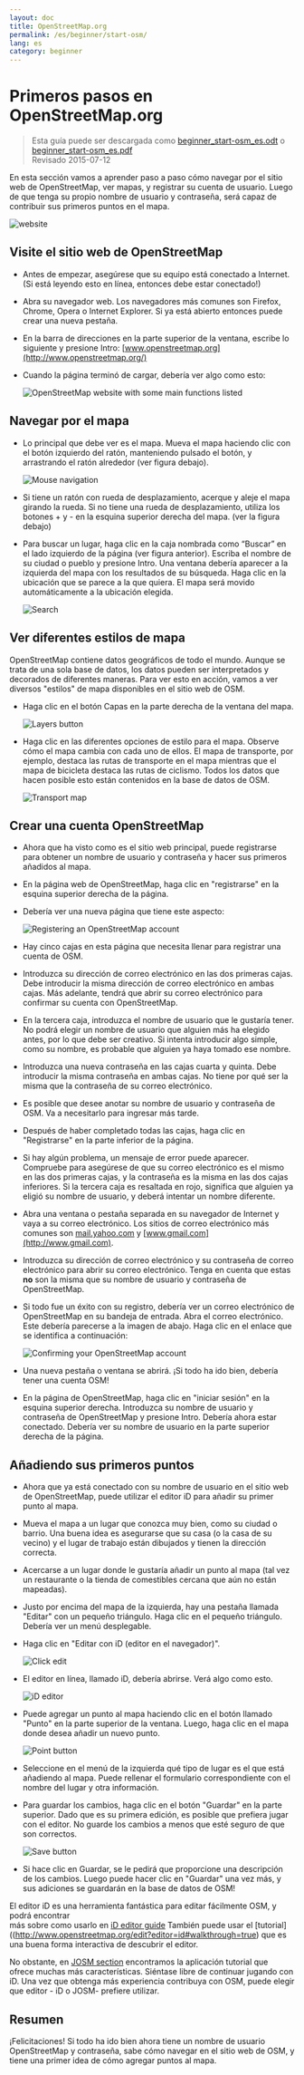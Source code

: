 ```yaml
---
layout: doc
title: OpenStreetMap.org
permalink: /es/beginner/start-osm/
lang: es
category: beginner
---
```


Primeros pasos en OpenStreetMap.org
====================================

> Esta guía puede ser descargada como [beginner_start-osm_es.odt](/files/beginner_start-osm_es.odt) o [beginner_start-osm_es.pdf](/files/beginner_start-osm_es.pdf)  
> Revisado 2015-07-12  

En esta sección vamos a aprender paso a paso cómo navegar por el
sitio web de OpenStreetMap, ver mapas, y registrar su cuenta
de usuario. Luego de que tenga su propio nombre de usuario y contraseña, será capaz de
contribuir sus primeros puntos en el mapa.

![website][]

Visite el sitio web de OpenStreetMap
-------------------------------

- Antes de empezar, asegúrese que su equipo está conectado a Internet.
    (Si está leyendo esto en línea, entonces debe estar conectado!)
- Abra su navegador web. Los navegadores más comunes son Firefox, Chrome, Opera o Internet
    Explorer. Si ya está abierto entonces puede crear una nueva pestaña.
- En la barra de direcciones en la parte superior de la ventana, escribe lo siguiente y presione Intro:
    [www.openstreetmap.org](http://www.openstreetmap.org/)
- Cuando la página terminó de cargar, debería ver algo como
    esto:

    ![OpenStreetMap website with some main functions listed][]

Navegar por el mapa
----------------

- Lo principal que debe ver es el mapa. Mueva el mapa haciendo clic
    con el botón izquierdo del ratón, manteniendo pulsado el botón, y
    arrastrando el ratón alrededor (ver figura debajo).

    ![Mouse navigation][]

- Si tiene un ratón con rueda de desplazamiento, acerque y aleje el mapa
    girando la rueda. Si no tiene una rueda de desplazamiento, utiliza los
    botones + y - en la esquina superior derecha del mapa. (ver la figura
    debajo)
- Para buscar un lugar, haga clic en la caja nombrada como “Buscar” en
    el lado izquierdo de la página (ver figura anterior). Escriba el nombre de
    su ciudad o pueblo y presione Intro. Una ventana debería aparecer a la
    izquierda del mapa con los resultados de su búsqueda. Haga clic en la
    ubicación que se parece a la que quiera. El mapa será
    movido automáticamente a la ubicación elegida.

    ![Search][]
   

Ver diferentes estilos de mapa
------------------------

OpenStreetMap contiene datos geográficos de todo el mundo. Aunque
se trata de una sola base de datos, los datos pueden ser interpretados y decorados de
diferentes maneras. Para ver esto en acción, vamos a ver diversos "estilos" de mapa
disponibles en el sitio web de OSM.

- Haga clic en el botón Capas en la parte derecha de la ventana del mapa.

    ![Layers button][]

- Haga clic en las diferentes opciones de estilo para el mapa. Observe cómo el mapa
    cambia con cada uno de ellos. El mapa de transporte, por ejemplo, destaca
    las rutas de transporte en el mapa mientras que el mapa de bicicleta destaca las rutas
    de ciclismo. Todos los datos que hacen posible esto están contenidos en la
    base de datos de OSM.

    ![Transport map][]

Crear una cuenta OpenStreetMap
-------------------------------

- Ahora que ha visto como es el sitio web principal, puede
    registrarse para obtener un nombre de usuario y contraseña y hacer sus primeros añadidos
    al mapa.
- En la página web de OpenStreetMap, haga clic en "registrarse" en la esquina superior
    derecha de la página.
- Debería ver una nueva página que tiene este aspecto:

    ![Registering an OpenStreetMap account][]

- Hay cinco cajas en esta página que necesita llenar para
    registrar una cuenta de OSM.
- Introduzca su dirección de correo electrónico en las dos primeras cajas. Debe introducir
    la misma dirección de correo electrónico en ambas cajas. Más adelante, tendrá que abrir
    su correo electrónico para confirmar su cuenta con OpenStreetMap.
- En la tercera caja, introduzca el nombre de usuario que le gustaría tener.
    No podrá elegir un nombre de usuario que alguien más ha
    elegido antes, por lo que debe ser creativo. Si intenta introducir
    algo simple, como su nombre, es probable que alguien
    ya haya tomado ese nombre.
- Introduzca una nueva contraseña en las cajas cuarta y quinta. Debe introducir
    la misma contraseña en ambas cajas. No tiene por qué ser la misma que
    la contraseña de su correo electrónico.
- Es posible que desee anotar su nombre de usuario y contraseña de OSM. Va a
    necesitarlo para ingresar más tarde.
- Después de haber completado todas las cajas, haga clic en "Registrarse" en la parte
    inferior de la página.
- Si hay algún problema, un mensaje de error puede aparecer. Compruebe para
    asegúrese de que su correo electrónico es el mismo en las dos primeras cajas, y
    la contraseña es la misma en las dos cajas inferiores. Si la tercera caja
    es resaltada en rojo, significa que alguien ya eligió
    su nombre de usuario, y deberá intentar un nombre diferente.
- Abra una ventana o pestaña separada en su navegador de Internet y vaya
    a su correo electrónico. Los sitios de correo electrónico más comunes son [mail.yahoo.com](http://mail.yahoo.com)
    y [www.gmail.com](http://www.gmail.com).
- Introduzca su dirección de correo electrónico y su contraseña de correo electrónico para abrir su correo electrónico.
    Tenga en cuenta que estas __no__ son la misma que su nombre de usuario y
    contraseña de OpenStreetMap.
- Si todo fue un éxito con su registro, debería ver
    un correo electrónico de OpenStreetMap en su bandeja de entrada. Abra el correo electrónico. Este debería
    parecerse a la imagen de abajo. Haga clic en el enlace que se identifica
    a continuación:

    ![Confirming your OpenStreetMap account][]

- Una nueva pestaña o ventana se abrirá. ¡Si todo ha ido bien, debería
    tener una cuenta OSM!
- En la página de OpenStreetMap, haga clic en "iniciar sesión" en la esquina superior derecha.
    Introduzca su nombre de usuario y contraseña de OpenStreetMap y presione Intro.
    Debería ahora estar conectado. Debería ver su nombre de usuario en la parte superior
    derecha de la página.

Añadiendo sus primeros puntos
------------------------

- Ahora que ya está conectado con su nombre de usuario en el sitio web de
    OpenStreetMap, puede utilizar el editor iD para añadir su primer punto al
    mapa.
- Mueva el mapa a un lugar que conozca muy bien, como su ciudad
    o barrio. Una buena idea es asegurarse que su casa (o la casa de su vecino) y el lugar de trabajo están dibujados y tienen la dirección correcta. 
- Acercarse a un lugar donde le gustaría añadir un punto al mapa (tal vez un restaurante o la tienda de comestibles cercana que aún no están mapeadas).
- Justo por encima del mapa de la izquierda, hay una pestaña llamada "Editar" con un pequeño
    triángulo. Haga clic en el pequeño triángulo. Debería ver un menú
    desplegable.
- Haga clic en "Editar con iD (editor en el navegador)".

    ![Click edit][]

- El editor en línea, llamado iD, debería abrirse. Verá algo como esto.

    ![iD editor][]

- Puede agregar un punto al mapa haciendo clic en el botón llamado "Punto" en
    la parte superior de la ventana. Luego, haga clic en el mapa donde desea añadir un nuevo
    punto.

    ![Point button][]    

- Seleccione en el menú de la izquierda qué tipo de lugar es el que está
    añadiendo al mapa. Puede rellenar el formulario correspondiente con el
    nombre del lugar y otra información.
- Para guardar los cambios, haga clic en el botón "Guardar" en la parte superior. Dado que es su
    primera edición, es posible que prefiera jugar con el editor. No guarde los cambios
    a menos que esté seguro de que son correctos.

    ![Save button][]    

- Si hace clic en Guardar, se le pedirá que proporcione una descripción de los cambios.
    Luego puede hacer clic en "Guardar" una vez más, y sus adiciones se guardarán en la
    base de datos de OSM!


El editor iD es una herramienta fantástica para editar fácilmente OSM, y podrá encontrar  
más sobre como usarlo en [iD editor guide](/es/beginner/id-editor/)
También puede usar el  [tutorial]((http://www.openstreetmap.org/edit?editor=id#walkthrough=true) 
que es una buena forma interactiva de descubrir el editor.

No obstante, en [JOSM section](/es/josm/) encontramos la aplicación tutorial 
que ofrece muchas más características.
Siéntase libre de continuar jugando con iD. Una vez que obtenga más experiencia contribuya con OSM, 
puede elegir que editor - iD o JOSM- prefiere utilizar.

Resumen
-------

¡Felicitaciones! Si todo ha ido bien ahora tiene un nombre de usuario OpenStreetMap
y contraseña, sabe cómo navegar en el sitio web de OSM, y tiene
una primer idea de cómo agregar puntos al mapa.



[website]: /images/beginner/start-osm_website.png
[OpenStreetMap website with some main functions listed]: /images/beginner/osm-website-main-functions.png
[Mouse navigation]: /images/beginner/mouse-navigation.png
[Search]: /images/beginner/search.png
[Layers button]: /images/beginner/layers.png
[Transport map]: /images/beginner/transport-map.png
[Registering an OpenStreetMap account]: /images/beginner/registering-account.png
[Confirming your OpenStreetMap account]: /images/beginner/confirming-account.png
[Click edit]: /images/beginner/click-edit.png
[iD editor]: /images/beginner/id-editor.png
[Point button]: /images/beginner/point-button.png
[Save button]: /images/beginner/save-button.png
